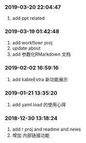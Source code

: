 ### 2019-03-20 22:04:47

1. add ppt related

### 2019-03-19 01:42:48

1. add workflowr proj
1. update about
1. add 参数化RMarkdown 文档

### 2019-02-02 16:59:16

1. add kableExtra 新功能展示

### 2019-01-21 13:35:20

1. add yaml.load 的使用心得

### 2018-12-30 13:18:24

1. add r proj and readme and news
1. 增加 内部链接功能